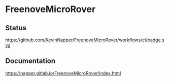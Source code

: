 # FreenoveMicroRover

## Status
https://github.com/KevinNapper/FreenoveMicroRover/workflows/ci/badge.svg

## Documentation
https://napper.gitlab.io/FreenoveMicroRover/index.html

